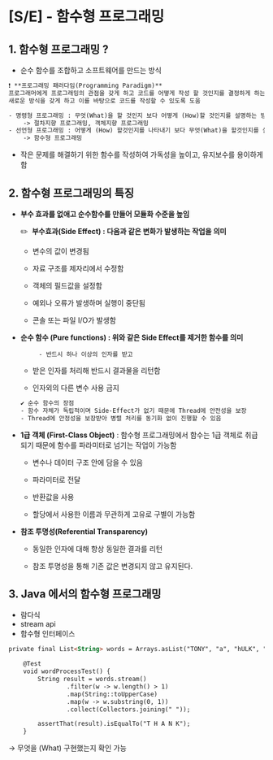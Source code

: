 # [S/E] - 함수형 프로그래밍

## 1. 함수형 프로그래밍 ?

- 순수 함수를 조합하고 소프트웨어를 만드는 방식

```html
❗ **프로그래밍 패러다임(Programming Paradigm)**
프로그래머에게 프로그래밍의 관점을 갖게 하고 코드를 어떻게 작성 할 것인지를 결정하게 하는 역할
새로운 방식을 갖게 하고 이를 바탕으로 코드를 작성할 수 있도록 도움

- 명령형 프로그래밍 : 무엇(What)을 할 것인지 보다 어떻게 (How)할 것인지를 설명하는 방식
	-> 절차지향 프로그래밍, 객체지향 프로그래밍
- 선언형 프로그래밍 : 어떻게 (How) 할것인지를 나타내기 보다 무엇(What)을 할것인지를 설명하는 방식
	-> 함수형 프로그래밍 
```

- 작은 문제를 해결하기 위한 함수를 작성하여 가독성을 높이고, 유지보수를 용이하게 함

## 2. 함수형 프로그래밍의 특징

- **부수 효과를 없애고 순수함수를 만들어 모듈화 수준을 높임**
    
    ✏️  **부수효과(Side Effect) : 다음과 같은 변화가 발생하는 작업을 의미**
    
     - 변수의 값이 변경됨
    
     - 자료 구조를 제자리에서 수정함
    
     - 객체의 필드값을 설정함
    
     - 예외나 오류가 발생하며 실행이 중단됨
    
     - 콘솔 또는 파일 I/O가 발생함
    
- **순수 함수 (Pure functions) : 위와 같은 Side Effect를 제거한 함수를 의미**
    
           - 반드시 하나 이상의 인자를 받고
    
     - 받은 인자를 처리해 반드시 결과물을 리턴함
    
     - 인자외의 다른 변수 사용 금지
    
    ```html
    ✔️ 순수 함수의 장점 
    - 함수 자체가 독립적이며 Side-Effect가 없기 때문에 Thread에 안전성을 보장
    - Thread에 안정성을 보장받아 병렬 처리를 동기화 없이 진행할 수 있음
    ```
    
- **1급 객체 (First-Class Object)** : 함수형 프로그래밍에서 함수는 1급 객체로 취급 되기 때문에 함수를 파라미터로 넘기는 작업이 가능함
    
     - 변수나 데이터 구조 안에 담을 수 있음
    
     - 파라미터로 전달
    
     - 반환값을 사용
    
     - 할당에서 사용한 이름과 무관하게 고유로 구별이 가능함
    

- **참조 투명성(Referential Transparency)**
    
     - 동일한 인자에 대해 항상 동일한 결과를 리턴 
    
     - 참조 투명성을 통해 기존 값은 변경되지 않고 유지된다.
    

## 3. Java 에서의 함수형 프로그래밍

- 람다식
- stream api
- 함수형 인터페이스

```html
private final List<String> words = Arrays.asList("TONY", "a", "hULK", "B", "america", "X", "nebula", "Korea");

    @Test
    void wordProcessTest() {
        String result = words.stream()
                .filter(w -> w.length() > 1)
                .map(String::toUpperCase)
                .map(w -> w.substring(0, 1))
                .collect(Collectors.joining(" "));

        assertThat(result).isEqualTo("T H A N K");
    }
```

→ 무엇을 (What) 구현했는지 확인 가능